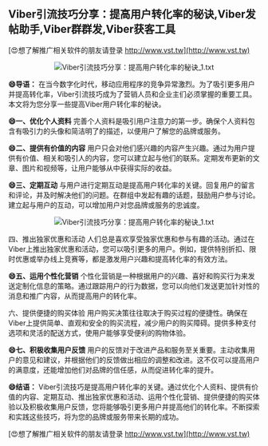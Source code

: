 ## **Viber引流技巧分享：提高用户转化率的秘诀,Viber发帖助手,Viber群群发,Viber获客工具**

[😍想了解推广相关软件的朋友请登录 http://www.vst.tw](http://www.vst.tw)

 <center><img src="https://vst.tw/MP4/tuiguang/png/5.png" alt="Viber引流技巧分享：提高用户转化率的秘诀_1.txt"></center>

**😄导语：**
在当今数字化时代，移动应用程序的竞争异常激烈。为了吸引更多用户并提高转化率，Viber引流技巧成为了营销人员和企业主们必须掌握的重要工具。本文将为您分享一些提高Viber用户转化率的秘诀。

**😄一、优化个人资料**
完善个人资料是吸引用户注意力的第一步。确保个人资料包含有吸引力的头像和简洁明了的描述，以便用户了解您的品牌或服务。

**😄二、提供有价值的内容**
用户只会对他们感兴趣的内容产生兴趣。通过为用户提供有价值、相关和吸引人的内容，您可以建立起与他们的联系。定期发布更新的文章、图片和视频等，让用户能够从中获得实际的收益。

**😄三、定期互动**
与用户进行定期互动是提高用户转化率的关键。回复用户的留言和评论，并及时解决他们的问题。在群组中发起有趣的话题，鼓励用户参与讨论。建立起与用户的互动，可以增加用户对您品牌或服务的忠诚度。

 <center><img src="https://vst.tw/MP4/tuiguang/png/6.png" alt="Viber引流技巧分享：提高用户转化率的秘诀_1.txt"></center>

四、推出独家优惠和活动
人们总是喜欢享受独家优惠和参与有趣的活动。通过在Viber上推出独家优惠和活动，您可以吸引更多的用户。例如，提供特别折扣、限时优惠或举办线上竞赛等，都是激发用户兴趣和提高转化率的有效方法。

**😄五、运用个性化营销**
个性化营销是一种根据用户的兴趣、喜好和购买行为来发送定制化信息的策略。通过跟踪用户的行为数据，您可以向他们发送更加针对性的消息和推广内容，从而提高用户的转化率。

六、提供便捷的购买体验
用户购买决策往往取决于购买过程的便捷性。确保在Viber上提供简单、直观和安全的购买流程，减少用户的购买障碍。提供多种支付选项和灵活的配送方式，使用户能够享受便利的购物体验。

**😄七、积极收集用户反馈**
用户的反馈对于改进产品和服务至关重要。主动收集用户的意见和建议，并根据他们的反馈做出相应的调整和改进。这不仅可以提高用户的满意度，还能增加他们对品牌的信任感，从而促进转化率的提升。

**😄结语：**
Viber引流技巧是提高用户转化率的关键。通过优化个人资料、提供有价值的内容、定期互动、推出独家优惠和活动、运用个性化营销、提供便捷的购买体验以及积极收集用户反馈，您将能够吸引更多用户并提高他们的转化率。不断探索和实践这些技巧，将为您的品牌或服务带来长期的成功。

[😍想了解推广相关软件的朋友请登录 http://www.vst.tw](http://www.vst.tw)



